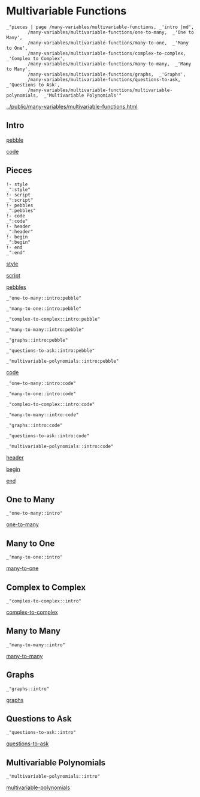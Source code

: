 # Multivariable Functions

    _"pieces | page /many-variables/multivariable-functions, _'intro |md',
            /many-variables/multivariable-functions/one-to-many,  _'One to Many',
            /many-variables/multivariable-functions/many-to-one,  _'Many to One',
            /many-variables/multivariable-functions/complex-to-complex,  _'Complex to Complex',
            /many-variables/multivariable-functions/many-to-many,  _'Many to Many',
            /many-variables/multivariable-functions/graphs,  _'Graphs',
            /many-variables/multivariable-functions/questions-to-ask,  _'Questions to Ask',
            /many-variables/multivariable-functions/multivariable-polynomials,  _'Multivariable Polynomials'"

[../public/many-variables/multivariable-functions.html](# "save:")


## Intro

[pebble]()

[code]()

## Pieces

    !- style
    _":style"
    !- script
    _":script"
    !- pebbles
    _":pebbles"
    !- code
    _":code"
    !- header
    _":header"
    !- begin
    _":begin"
    !- end
    _":end"

[style]() 

[script]()

[pebbles]()

    _"one-to-many::intro:pebble"

    _"many-to-one::intro:pebble"

    _"complex-to-complex::intro:pebble"

    _"many-to-many::intro:pebble"

    _"graphs::intro:pebble"

    _"questions-to-ask::intro:pebble"

    _"multivariable-polynomials::intro:pebble"


[code]()

    _"one-to-many::intro:code"

    _"many-to-one::intro:code"

    _"complex-to-complex::intro:code"

    _"many-to-many::intro:code"

    _"graphs::intro:code"

    _"questions-to-ask::intro:code"

    _"multivariable-polynomials::intro:code"


[header]()

[begin]()

[end]()

## One to Many

    _"one-to-many::intro"


[one-to-many](pages/many-variables_multivariable-functions_one-to-many.md "load:")

## Many to One

    _"many-to-one::intro"


[many-to-one](pages/many-variables_multivariable-functions_many-to-one.md "load:")

## Complex to Complex

    _"complex-to-complex::intro"


[complex-to-complex](pages/many-variables_multivariable-functions_complex-to-complex.md "load:")

## Many to Many

    _"many-to-many::intro"


[many-to-many](pages/many-variables_multivariable-functions_many-to-many.md "load:")

## Graphs

    _"graphs::intro"


[graphs](pages/many-variables_multivariable-functions_graphs.md "load:")

## Questions to Ask

    _"questions-to-ask::intro"


[questions-to-ask](pages/many-variables_multivariable-functions_questions-to-ask.md "load:")

## Multivariable Polynomials

    _"multivariable-polynomials::intro"


[multivariable-polynomials](pages/many-variables_multivariable-functions_multivariable-polynomials.md "load:")